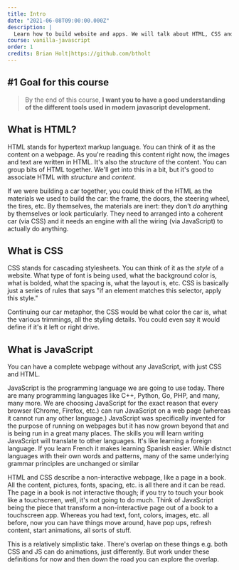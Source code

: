 ```yaml
---
title: Intro
date: "2021-06-08T09:00:00.000Z"
description: |
  Learn how to build website and apps. We will talk about HTML, CSS and JS. After this you should be ready to dive deeper into the wonderful world of web development.
course: vanilla-javascript
order: 1
credits: Brian Holt|https://github.com/btholt
---
```


## #1 Goal for this course

> By the end of this course, **I want you to have a good understanding of the different tools used in modern javascript development.**

## What is HTML?

HTML stands for hypertext markup language. You can think of it as the content on a webpage. As you're reading this content right now, the images and text are written in HTML. It's also the _structure_ of the content. You can group bits of HTML together. We'll get into this in a bit, but it's good to associate HTML with _structure_ and _content_.

If we were building a car together, you could think of the HTML as the materials we used to build the car: the frame, the doors, the steering wheel, the tires, etc. By themselves, the materials are inert: they don't _do_ anything by themselves or look particularly. They need to arranged into a coherent car (via CSS) and it needs an engine with all the wiring (via JavaScript) to actually do anything.

## What is CSS

CSS stands for cascading stylesheets. You can think of it as the _style_ of a website. What type of font is being used, what the background color is, what is bolded, what the spacing is, what the layout is, etc. CSS is basically just a series of rules that says "if an element matches this selector, apply this style."

Continuing our car metaphor, the CSS would be what color the car is, what the various trimmings, all the styling details. You could even say it would define if it's it left or right drive.

## What is JavaScript

You can have a complete webpage without any JavaScript, with just CSS and HTML.

JavaScript is the programming language we are going to use today. There are many programming languages like C++, Python, Go, PHP, and many, many more. We are choosing JavaScript for the exact reason that every browser (Chrome, Firefox, etc.) can run JavaScript on a web page (whereas it cannot run any other language.) JavaScript was specifically invented for the purpose of running on webpages but it has now grown beyond that and is being run in a great many places. The skills you will learn writing JavaScript will translate to other languages. It's like learning a foreign language. If you learn French it makes learning Spanish easier. While distnct languages with their own words and patterns, many of the same underlying grammar principles are unchanged or similar

HTML and CSS describe a non-interactive webpage, like a page in a book. All the content, pictures, fonts, spacing, etc. is all there and it can be read. The page in a book is not interactive though; if you try to touch your book like a touchscreen, well, it's not going to do much. Think of JavaScript being the piece that transform a non-interactive page out of a book to a touchscreen app. Whereas you had text, font, colors, images, etc. all before, now you can have things move around, have pop ups, refresh content, start animations, all sorts of stuff.

This is a relatively simplistic take. There's overlap on these things e.g. both CSS and JS can do animations, just differently. But work under these definitions for now and then down the road you can explore the overlap.
